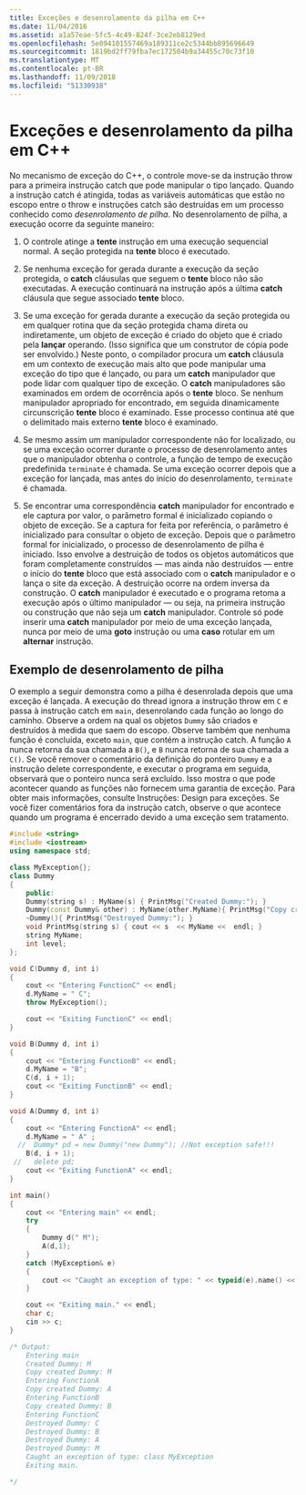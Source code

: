 ```yaml
---
title: Exceções e desenrolamento da pilha em C++
ms.date: 11/04/2016
ms.assetid: a1a57eae-5fc5-4c49-824f-3ce2eb8129ed
ms.openlocfilehash: 5e094101557469a189311ce2c5344bb895696649
ms.sourcegitcommit: 1819bd2ff79fba7ec172504b9a34455c70c73f10
ms.translationtype: MT
ms.contentlocale: pt-BR
ms.lasthandoff: 11/09/2018
ms.locfileid: "51330938"
---
```

# <a name="exceptions-and-stack-unwinding-in-c"></a>Exceções e desenrolamento da pilha em C++

No mecanismo de exceção do C++, o controle move-se da instrução throw para a primeira instrução catch que pode manipular o tipo lançado. Quando a instrução catch é atingida, todas as variáveis automáticas que estão no escopo entre o throw e instruções catch são destruídas em um processo conhecido como *desenrolamento de pilha*. No desenrolamento de pilha, a execução ocorre da seguinte maneiro:

1. O controle atinge a **tente** instrução em uma execução sequencial normal. A seção protegida na **tente** bloco é executado.

1. Se nenhuma exceção for gerada durante a execução da seção protegida, o **catch** cláusulas que seguem o **tente** bloco não são executadas. A execução continuará na instrução após a última **catch** cláusula que segue associado **tente** bloco.

1. Se uma exceção for gerada durante a execução da seção protegida ou em qualquer rotina que da seção protegida chama direta ou indiretamente, um objeto de exceção é criado do objeto que é criado pela **lançar** operando. (Isso significa que um construtor de cópia pode ser envolvido.) Neste ponto, o compilador procura um **catch** cláusula em um contexto de execução mais alto que pode manipular uma exceção do tipo que é lançado, ou para um **catch** manipulador que pode lidar com qualquer tipo de exceção. O **catch** manipuladores são examinados em ordem de ocorrência após o **tente** bloco. Se nenhum manipulador apropriado for encontrado, em seguida dinamicamente circunscrição **tente** bloco é examinado. Esse processo continua até que o delimitado mais externo **tente** bloco é examinado.

1. Se mesmo assim um manipulador correspondente não for localizado, ou se uma exceção ocorrer durante o processo de desenrolamento antes que o manipulador obtenha o controle, a função de tempo de execução predefinida `terminate` é chamada. Se uma exceção ocorrer depois que a exceção for lançada, mas antes do início do desenrolamento, `terminate` é chamada.

1. Se encontrar uma correspondência **catch** manipulador for encontrado e ele captura por valor, o parâmetro formal é inicializado copiando o objeto de exceção. Se a captura for feita por referência, o parâmetro é inicializado para consultar o objeto de exceção. Depois que o parâmetro formal for inicializado, o processo de desenrolamento de pilha é iniciado. Isso envolve a destruição de todos os objetos automáticos que foram completamente construídos — mas ainda não destruídos — entre o início do **tente** bloco que está associado com o **catch** manipulador e o lança o site da exceção. A destruição ocorre na ordem inversa da construção. O **catch** manipulador é executado e o programa retoma a execução após o último manipulador — ou seja, na primeira instrução ou construção que não seja um **catch** manipulador. Controle só pode inserir uma **catch** manipulador por meio de uma exceção lançada, nunca por meio de uma **goto** instrução ou uma **caso** rotular em um **alternar** instrução.

## <a name="stack-unwinding-example"></a>Exemplo de desenrolamento de pilha

O exemplo a seguir demonstra como a pilha é desenrolada depois que uma exceção é lançada. A execução do thread ignora a instrução throw em `C` e passa à instrução catch em `main`, desenrolando cada função ao longo do caminho. Observe a ordem na qual os objetos `Dummy` são criados e destruídos à medida que saem do escopo. Observe também que nenhuma função é concluída, exceto `main`, que contém a instrução catch. A função `A` nunca retorna da sua chamada a `B()`, e `B` nunca retorna de sua chamada a `C()`. Se você remover o comentário da definição do ponteiro `Dummy` e a instrução delete correspondente, e executar o programa em seguida, observará que o ponteiro nunca será excluído. Isso mostra o que pode acontecer quando as funções não fornecem uma garantia de exceção. Para obter mais informações, consulte Instruções: Design para exceções. Se você fizer comentários fora da instrução catch, observe o que acontece quando um programa é encerrado devido a uma exceção sem tratamento.

```cpp
#include <string>
#include <iostream>
using namespace std;

class MyException{};
class Dummy
{
    public:
    Dummy(string s) : MyName(s) { PrintMsg("Created Dummy:"); }
    Dummy(const Dummy& other) : MyName(other.MyName){ PrintMsg("Copy created Dummy:"); }
    ~Dummy(){ PrintMsg("Destroyed Dummy:"); }
    void PrintMsg(string s) { cout << s  << MyName <<  endl; }
    string MyName;
    int level;
};

void C(Dummy d, int i)
{
    cout << "Entering FunctionC" << endl;
    d.MyName = " C";
    throw MyException();

    cout << "Exiting FunctionC" << endl;
}

void B(Dummy d, int i)
{
    cout << "Entering FunctionB" << endl;
    d.MyName = "B";
    C(d, i + 1);
    cout << "Exiting FunctionB" << endl;
}

void A(Dummy d, int i)
{
    cout << "Entering FunctionA" << endl;
    d.MyName = " A" ;
  //  Dummy* pd = new Dummy("new Dummy"); //Not exception safe!!!
    B(d, i + 1);
 //   delete pd;
    cout << "Exiting FunctionA" << endl;
}

int main()
{
    cout << "Entering main" << endl;
    try
    {
        Dummy d(" M");
        A(d,1);
    }
    catch (MyException& e)
    {
        cout << "Caught an exception of type: " << typeid(e).name() << endl;
    }

    cout << "Exiting main." << endl;
    char c;
    cin >> c;
}

/* Output:
    Entering main
    Created Dummy: M
    Copy created Dummy: M
    Entering FunctionA
    Copy created Dummy: A
    Entering FunctionB
    Copy created Dummy: B
    Entering FunctionC
    Destroyed Dummy: C
    Destroyed Dummy: B
    Destroyed Dummy: A
    Destroyed Dummy: M
    Caught an exception of type: class MyException
    Exiting main.

*/
```